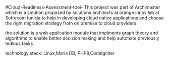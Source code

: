 #Cloud-Readiness-Assessment-tool-
This project was part of Archimaster which is a solution proposed by solutions architects at orange innov lab at Sofrecom tunisia to help in developing cloud native applications and choose the right migration strategy from on premise to cloud providers

the solution is a web application module that implments graph theory and algorithms to enable better decision making and help automate previously tedious tasks


technology stack: Linux,Maria DB, PHP8,CodeIgniter


